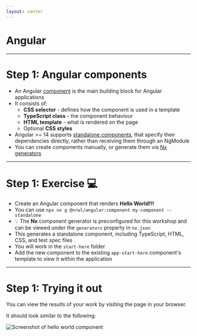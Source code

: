 ```yaml
---
layout: center
---
```


# Angular

---

# Step 1: Angular components

<div class="dense">

- An Angular [component](https://angular.io/guide/component-overview) is the main building block for Angular applications
- It consists of:
  - **CSS selector** - defines how the component is used in a template
  - **TypeScript class** - the component behaviour
  - **HTML template** - what is rendered on the page
  - Optional **CSS styles**
- Angular >= 14 supports [standalone components](https://angular.io/guide/standalone-components), that specify their dependencies directly, rather than receiving them through an NgModule
- You can create components manually, or generate them via [Nx generators](https://nx.dev/packages/angular/generators/component)

</div>

---

<div class="dense">

# Step 1: Exercise 💻

- Create an Angular component that renders **Hello World!!!**
- You can use `npx nx g @nrwl/angular:component my-component --standalone`
- 💡 The **Nx** component generator is preconfigured for this workshop and can be viewed under the `generators` property in `nx.json`
- This generates a standalone component, including TypeScript, HTML, CSS, and test spec files
- You will work in the `start-here` folder
- Add the new component to the existing `app-start-here` component's template to view it within the application

</div>

---

<div class="dense">

# Step 1: Trying it out

You can view the results of your work by visiting the page in your browser.

It should look similar to the following:

<img src="/images/hello-world.png" alt="Screenshot of hello world component" />

</div>
